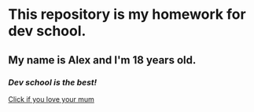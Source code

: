 # This repository is my homework for dev school. #
## My name is Alex and I'm 18 years old. ##
### *Dev school is the best!* ###

[Click if you love your mum](https://youtu.be/dQw4w9WgXcQ?si=cRq1ZV6Jaux6aW2D)

